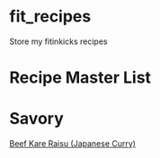 # fit_recipes
Store my fitinkicks recipes

# Recipe Master List 

# Savory 
[Beef Kare Raisu (Japanese Curry)](Kare_Raisu_Beef)
